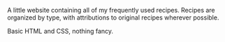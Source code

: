 A little website containing all of my frequently used recipes. Recipes are
organized by type, with attributions to original recipes wherever possible.

Basic HTML and CSS, nothing fancy.
